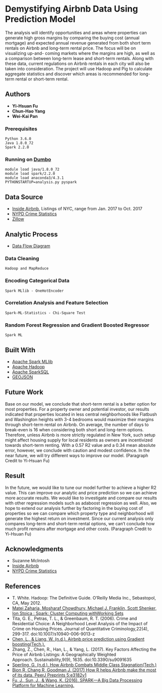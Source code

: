 #    Demystifying Airbnb Data Using Prediction Model

The analysis will identify opportunities and areas where properties can generate high gross margins by comparing the buying cost (annual mortgage) 
and expected annual revenue generated from both short term rentals on Airbnb and long-term rental price. The focus will be on visualizing up-and-
coming markets where the margins are high, as well as a comparison between long-term lease and short-term rentals. Along with these data, current 
regulations on Airbnb rentals in each city will also be taken into consideration. The project will use Hadoop and Pig to calculate aggregate statistics and 
discover which areas is recommended for long-term rental or short-term rental.

## Authors

* **Yi-Hsuan Fu**
* **Chun-Hao Yang**
* **Wei-Kai Pan**


### Prerequisites

```
Python 3.6.0
Java 1.8.0_72
Spark 2.2.0
```

### Running on [Dumbo](https://wikis.nyu.edu/display/NYUHPC/Clusters+-+Dumbo)

```
module load java/1.8.0_72
module load spark/2.2.0
module load anaconda3/4.3.1
PYTHONSTARTUP=analysis.py pyspark
```

## Data Source 
* [Inside Airbnb](http://insideairbnb.com/get-the-data.html), Listings of NYC, range from Jan. 2017 to Oct. 2017
* [NYPD Crime Statistics](http://www1.nyc.gov/site/nypd/stats/crime-statistics/crime-statistics-landing.page)
* [Zillow](https://www.zillow.com/home-values/)

## Analytic Process 

* [Data Flow Diagram](Data-Flow-Diagram.pdf)

### Data Cleaning

```
Hadoop and MapReduce
```

### Encoding Categorical Data


```
Spark MLlib - OneHotEncoder
```
### Correlation Analysis and Feature Selection 

```
Spark-ML-Statistics - Chi-Square Test
```
### Random Forest Regression and Gradient Boosted Regressor

```
Spark ML
```


## Built With

* [Apache Spark MLlib](https://spark.apache.org/mllib/) 
* [Apache Hadoop](http://hadoop.apache.org/)
* [Apache SparkSQL](https://spark.apache.org/sql/)
* [GEOJSON](http://geojson.org/)

## Future Work

Base on our model, we conclude that short-term rental is a better option for most properties. For a property owner and potential investor, our results indicated that properties located in less central neighborhoods like Flatbush and Washington heights with 3-4 bedrooms would maximize their margins through short-term rental on Airbnb. On average, the number of days to break-even is 16 when considering both short and long-term options. Therefore, unless Airbnb is more strictly regulated in New York, such setup might affect housing supply for local residents as owners are incentivized towards short-term renting.
With a 0.57 R2 value and a 0.34 mean absolute error, however, we conclude with caution and modest confidence. In the near future, we will try different ways to improve our model.
(Paragraph Credit to Yi-Hsuan Fu)

## Result
In the future, we would like to tune our model further to achieve a higher R2 value. This can improve our analytic and price prediction so we can achieve more accurate results. We would like to investigate and compare our results with other regression models such as adaboost regression as well.
Also, we hope to extend our analysis further by factoring in the buying cost of properties so we can compare which property type and neighborhood will generate the highest return on investment. Since our current analysis only compares long-term and short-term rental options, we can’t conclude how much profit remains after mortgage and other costs.
(Paragraph Credit to Yi-Hsuan Fu)

## Acknowledgments

* Suzanne McIntosh
* [Inside Airbnb](http://insideairbnb.com/index.html)
* [NYPD Crime Statistics](http://www1.nyc.gov/site/nypd/stats/crime-statistics/crime-statistics-landing.page)

## References

* T. White. Hadoop: The Definitive Guide. O’Reilly Media Inc., Sebastopol, CA, May 2012.
* [Matei Zaharia, Mosharaf Chowdhury, Michael J. Franklin, Scott Shenker, Ion Stoica : Spark: Cluster Computing withWorking Sets](https://people.csail.mit.edu/matei/papers/2010/hotcloud_spark.pdf)
* Tita, G. E., Petras, T. L., & Greenbaum, R. T. (2006). Crime and Residential Choice: A Neighborhood Level Analysis of the Impact of Crime on Housing Prices. Journal of Quantitative Criminology,22(4), 299-317. doi:10.1007/s10940-006-9013-z
* [Chen, L., & Liang, W. (n.d.). Airbnb price prediction using Gradient boosting(Tech.).](https://cseweb.ucsd.edu/classes/wi17/cse258-a/reports/a043.pdf)
* Zhang, Z., Chen, R., Han, L., & Yang, L. (2017). Key Factors Affecting the Price of Airbnb Listings: A Geographically Weighted Approach. Sustainability,9(9), 1635. doi:10.3390/su9091635
* [Sperling, G. (n.d.). How Airbnb Combats Middle Class Stagnation(Tech.)](http://www.cedarcityutah.com/wp-content/uploads/2015/07/MiddleClassReport-MT-061915_r1.pdf)
* [Bion R, Chang R, Goodman J. (2017) How R helps Airbnb make the most of its data. PeerJ Preprints 5:e3182v1](https://doi.org/10.7287/peerj.preprints.3182v1)
* [Fu, J., Sun, J., & Wang, K. (2016). SPARK—A Big Data Processing Platform for Machine Learning.](http://ieeexplore.ieee.org/stamp/stamp.jsp?arnumber=7823490)
